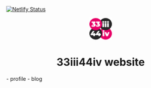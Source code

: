 [![Netlify Status](https://api.netlify.com/api/v1/badges/7b7df003-28f2-4fec-9628-52599361aa6b/deploy-status)](https://app.netlify.com/sites/festive-mahavira-d89183/deploys)

<p align="center">
  <a href="https://33iii44iv.xyz/">
    <img alt="33iii44iv のアイコンです" src="https://raw.githubusercontent.com/33iii44iv/blog/main/src/images/gatsby-icon.png" width="60" />
  </a>
</p>

<h1 align="center">
  33iii44iv website
</h1>
- profile
- blog